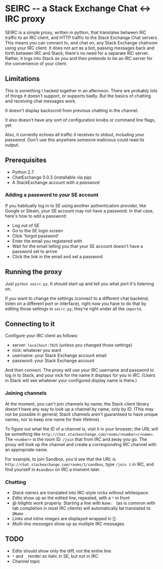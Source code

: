 # SEIRC -- a Stack Exchange Chat <-> IRC proxy

SEIRC is a simple proxy, written in python, that translates between IRC traffic
to an IRC client, and HTTP traffic to the Stack Exchange Chat servers. This means
you can connect to, and chat on, any Stack Exchange chatroom using your IRC client.
It does not act as a bot, passing messages back and forth between IRC and Stack;
there's no need for a separate IRC server. Rather, it logs into Stack *as you*
and then pretends to be an IRC server for the convenience of your client.

## Limitations

This is something I hacked together in an afternoon. There are probably lots of
things it doesn't support, or supports badly. But the basics of chatting and
receiving chat messages work.

It doesn't display backscroll from previous chatting in the channel.

It also doesn't have any sort of configuration knobs or command line flags, yet.

Also, it currently echoes all traffic it receives to stdout, *including your password*.
Don't use this anywhere someone malicious could read its output.

## Prerequisites

- Python 2.7
- ChatExchange 0.0.3 (installable via pip)
- A StackExchange account *with a password*

### Adding a password to your SE account

If you habitually log in to SE using another authentication provider, like Google
or Steam, your SE account may not have a password. In that case, here's how to add
a password:

- Log out of SE
- Go to the SE login screen
- Click 'forgot password'
- Enter the email you registered with
- Wait for the email telling you that your SE account doesn't have a password
  set to arrive
- Click the link in the email and set a password

## Running the proxy

Just `python seirc.py`. It should start up and tell you what port it's listening
on.

If you want to change the settings (connect to a different chat backend, listen
on a different port or interface), right now you have to do that by editing those
settings in `seirc.py`; they're right under all the `import`s.

## Connecting to it

Configure your IRC client as follows:

- server: `localhost:7825` (unless you changed those settings)
- nick: whatever you want
- username: your Stack Exchange account email
- password: your Stack Exchange account

And then connect. The proxy will use your IRC username and password to log in to
Stack, and your nick for the name it displays for you in IRC. (Users in Stack will
see whatever your configured display name is there.)

### Joining channels

At the moment, you can't join channels by name; the Stack client library doesn't
have any way to look up a channel by name, only by ID. (This may not be possible
in general; Stack channels aren't guaranteed to have unique names, nor to keep one
name for their lifetime).

To figure out what the ID of a channel is, visit it in your browser; the URL
will be something like `http://chat.stackexchange.com/rooms/<number>/<name>`.
The `<number>` is the room ID. `/join` that from IRC and away you go. The proxy
will look up the channel and create a corresponding IRC channel with an appropriate
name.

For example, to join Sandbox, you'd see that the URL is
`http://chat.stackexchange.com/rooms/1/sandbox`, type `/join 1` in IRC, and
find yourself in `#sandbox` on IRC a moment later.

### Chatting

- *Stack names* are translated into IRC-style nicks without whitespace.
- *Edits* show up as the edited line, repeated, with a `*` in front
- *@ hilights* work properly. Starting a line with `Name: ` (as is common with
  tab completion in most IRC clients) will automatically be translated to
  `@Name `.
- *Links and inline images* are displayed wrapped in [].
- *Multi-line messages* show up as multiple IRC messages.

## TODO

- Edits should show only the diff, not the entire line
- `*` and `_` render as italic in SE, but not in IRC
- Channel topic
